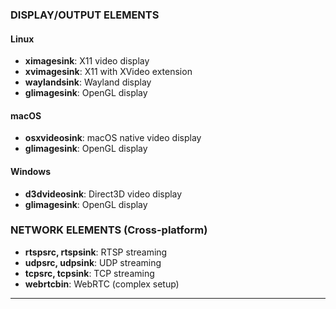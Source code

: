 ### DISPLAY/OUTPUT ELEMENTS

#### Linux
- **ximagesink**: X11 video display
- **xvimagesink**: X11 with XVideo extension
- **waylandsink**: Wayland display
- **glimagesink**: OpenGL display

#### macOS
- **osxvideosink**: macOS native video display
- **glimagesink**: OpenGL display

#### Windows
- **d3dvideosink**: Direct3D video display
- **glimagesink**: OpenGL display

### NETWORK ELEMENTS (Cross-platform)
- **rtspsrc, rtspsink**: RTSP streaming
- **udpsrc, udpsink**: UDP streaming  
- **tcpsrc, tcpsink**: TCP streaming
- **webrtcbin**: WebRTC (complex setup)

---

